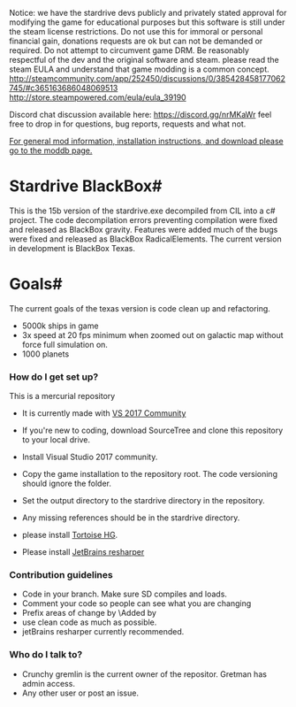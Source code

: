 Notice: we have the stardrive devs publicly and privately stated approval for modifying the game for educational purposes but this software is still under the steam license restrictions. Do not use this for immoral or personal financial gain, donations requests are ok but can not be demanded or required. Do not attempt to circumvent game DRM. Be reasonably respectful of the dev and the original software and steam. 
please read the steam EULA and understand that game modding is a common concept. 
http://steamcommunity.com/app/252450/discussions/0/385428458177062745/#c365163686048069513
http://store.steampowered.com/eula/eula_39190

Discord chat discussion available here:
https://discord.gg/nrMKaWr
feel free to drop in for questions, bug reports, requests and what not. 


[For general mod information, installation instructions, and download please go to the moddb page.](http://www.moddb.com/mods/deveks-mod)


# Stardrive BlackBox#
This is the 15b version of the stardrive.exe decompiled from CIL into a c# project. The code decompilation errors preventing compilation were fixed and released as BlackBox gravity. Features were added much of the bugs were fixed and released as BlackBox RadicalElements. The current version in development is BlackBox Texas.


# Goals#
The current goals of the texas version is code clean up and refactoring.

* 5000k ships in game
* 3x speed at 20 fps minimum when zoomed out on galactic map without force full simulation on. 
* 1000 planets

### How do I get set up? ###
This is a mercurial repository

* It is currently made with [VS 2017 Community](https://www.visualstudio.com/downloads/)

* If you're new to coding, download SourceTree and clone this repository to your local drive.
* Install Visual Studio 2017 community. 
* Copy the game installation to the repository root. The code versioning should ignore the folder. 
* Set the output directory to the stardrive directory in the repository.
* Any missing references should be in the stardrive directory.
* please install [Tortoise HG](http://tortoisehg.bitbucket.org/). 
* Please install [JetBrains resharper](https://www.jetbrains.com/resharper/download/)


### Contribution guidelines ###

* Code in your branch. Make sure SD compiles and loads.
* Comment your code so people can see what you are changing
* Prefix areas of change by \\Added by <your Alias> <whatever changes>
* use clean code as much as possible.
* jetBrains resharper currently recommended. 

### Who do I talk to? ###

* Crunchy gremlin is the current owner of the repositor. Gretman has admin access.
* Any other user or post an issue.